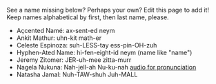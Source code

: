 See a name missing below? Perhaps your own? Edit this page to add it! Keep names alphabetical by first, then last name, please.

- Açcented Namé: ax-sent-ed neym
- Ankit Mathur: uhn-kit math-er
- Celeste Espinoza: suh-LESS-tay ess-pin-OH-zuh
- Hyphen-Ated Name: hi-fen-eight-id neym (name like \"name\")
- Jeremy Zitomer: JER-uh-mee zitta-murr
- Nagela Nukuna: Nah-jell-ah Nu-ku-nah [audio for pronunciation](https://www.name-coach.com/nagelanukuna-pronounce)
- Natasha Jamal: Nuh-TAW-shuh Juh-MALL
